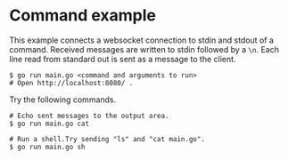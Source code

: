 # Command example

This example connects a websocket connection to stdin and stdout of a command.
Received messages are written to stdin followed by a `\n`. Each line read from
standard out is sent as a message to the client.

    $ go run main.go <command and arguments to run>
    # Open http://localhost:8080/ .

Try the following commands.

    # Echo sent messages to the output area.
    $ go run main.go cat

    # Run a shell.Try sending "ls" and "cat main.go".
    $ go run main.go sh

